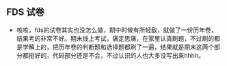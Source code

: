 ## FDS 试卷
- 咳咳，fds的试卷其实也没怎么做，期中时候有所轻敌，就做了一份历年卷，结果考的非常不好。期末线上考试，痛定思痛，在家里认真刷题，不过刷的都是学解上的，把历年卷的判断题和选择题都刷了一遍，结果就是期末这两个部分都挺好的，代码部分还是不会，不过认识的人也大多没写出来hhhh。